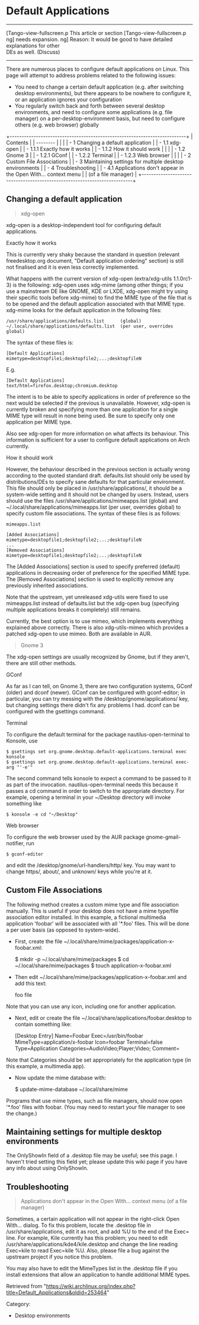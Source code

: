Default Applications
====================

  ------------------------ ------------------------ ------------------------
  [Tango-view-fullscreen.p This article or section  [Tango-view-fullscreen.p
  ng]                      needs expansion.         ng]
                           Reason: It would be good 
                           to have detailed         
                           explanations for other   
                           DEs as well. (Discuss)   
  ------------------------ ------------------------ ------------------------

There are numerous places to configure default applications on Linux.
This page will attempt to address problems related to the following
issues:

-   You need to change a certain default application (e.g. after
    switching desktop environments), but there appears to be nowhere to
    configure it, or an application ignores your configuration
-   You regularly switch back and forth between several desktop
    environments, and need to configure some applications (e.g. file
    manager) on a per-desktop-environment basis, but need to configure
    others (e.g. web browser) globally

+--------------------------------------------------------------------------+
| Contents                                                                 |
| --------                                                                 |
|                                                                          |
| -   1 Changing a default application                                     |
|     -   1.1 xdg-open                                                     |
|         -   1.1.1 Exactly how it works                                   |
|         -   1.1.2 How it should work                                     |
|                                                                          |
|     -   1.2 Gnome 3                                                      |
|         -   1.2.1 GConf                                                  |
|         -   1.2.2 Terminal                                               |
|         -   1.2.3 Web browser                                            |
|                                                                          |
| -   2 Custom File Associations                                           |
| -   3 Maintaining settings for multiple desktop environments             |
| -   4 Troubleshooting                                                    |
|     -   4.1 Applications don't appear in the Open With... context menu   |
|         (of a file manager)                                              |
+--------------------------------------------------------------------------+

Changing a default application
------------------------------

> xdg-open

xdg-open is a desktop-independent tool for configuring default
applications.

Exactly how it works

This is currently very shaky because the standard in question (relevant
freedesktop.org document, "Default application ordering" section) is
still not finalised and it is even less correctly implemented.

What happens with the current version of xdg-open (extra/xdg-utils
1.1.0rc1-3) is the following: xdg-open uses xdg-mime (among other
things; if you use a mainstream DE like GNOME, KDE or LXDE, xdg-open
might try using their specific tools before xdg-mime) to find the MIME
type of the file that is to be opened and the default application
associated with that MIME type. xdg-mime looks for the default
application in the following files:

    /usr/share/applications/defaults.list      (global)
    ~/.local/share/applications/defaults.list  (per user, overrides global)

The syntax of these files is:

    [Default Applications]
    mimetype=desktopfile1;desktopfile2;...;desktopfileN

E.g.

    [Default Applications]
    text/html=firefox.desktop;chromium.desktop

The intent is to be able to specify applications in order of preference
so the next would be selected if the previous is unavailable. However,
xdg-open is currently broken and specifying more than one application
for a single MIME type will result in none being used. Be sure to
specify only one application per MIME type.

Also see xdg-open for more information on what affects its behaviour.
This information is sufficient for a user to configure default
applications on Arch currently.

How it should work

However, the behaviour described in the previous section is actually
wrong according to the quoted standard draft. defaults.list should only
be used by distributions/DEs to specify sane defaults for that
particular environment. This file should only be placed in
/usr/share/applications/, it should be a system-wide setting and it
should not be changed by users. Instead, users should use the files
/usr/share/applications/mimeapps.list (global) and
~/.local/share/applications/mimeapps.list (per user, overrides global)
to specify custom file associations. The syntax of these files is as
follows:

    mimeapps.list

    [Added Associations]
    mimetype=desktopfile1;desktopfile2;...;desktopfileN
    ...
    [Removed Associations]
    mimetype=desktopfile1;desktopfile2;...;desktopfileN

The [Added Associations] section is used to specify preferred (default)
applications in decreasing order of preference for the specified MIME
type. The [Removed Associations] section is used to explicitly remove
any previously inherited associations.

Note that the upstream, yet unreleased xdg-utils were fixed to use
mimeapps.list instead of defaults.list but the xdg-open bug (specifying
multiple applications breaks it completely) still remains.

Currently, the best option is to use mimeo, which implements everything
explained above correctly. There is also xdg-utils-mimeo which provides
a patched xdg-open to use mimeo. Both are available in AUR.

> Gnome 3

The xdg-open settings are usually recognized by Gnome, but if they
aren't, there are still other methods.

GConf

As far as I can tell, on Gnome 3, there are two configuration systems,
GConf (older) and dconf (newer). GConf can be configured with
gconf-editor; in particular, you can try messing with the
/desktop/gnome/applications/ key, but changing settings there didn't fix
any problems I had. dconf can be configured with the gsettings command.

Terminal

To configure the default terminal for the package nautilus-open-terminal
to Konsole, use

    $ gsettings set org.gnome.desktop.default-applications.terminal exec konsole
    $ gsettings set org.gnome.desktop.default-applications.terminal exec-arg "'-e'"

The second command tells konsole to expect a command to be passed to it
as part of the invocation. nautilus-open-terminal needs this because it
passes a cd command in order to switch to the appropriate directory. For
example, opening a terminal in your ~/Desktop directory will invoke
something like

    $ konsole -e cd "~/Desktop"

Web browser

To configure the web browser used by the AUR package
gnome-gmail-notifier, run

    $ gconf-editor

and edit the /desktop/gnome/url-handlers/http/ key. You may want to
change https/, about/, and unknown/ keys while you're at it.

Custom File Associations
------------------------

The following method creates a custom mime type and file association
manually. This is useful if your desktop does not have a mime type/file
association editor installed. In this example, a fictional multimedia
application 'foobar' will be associated with all '*.foo' files. This
will be done a per user basis (as opposed to system-wide).

-   First, create the file
    ~/.local/share/mime/packages/application-x-foobar.xml:

    $ mkdir -p ~/.local/share/mime/packages
    $ cd ~/.local/share/mime/packages
    $ touch application-x-foobar.xml

-   Then edit ~/.local/share/mime/packages/application-x-foobar.xml and
    add this text:

    <?xml version="1.0" encoding="UTF-8"?>
    <mime-info xmlns="http://www.freedesktop.org/standards/shared-mime-info">
    	<mime-type type="application/x-foobar">
    		<comment>foo file</comment>
    		<icon name="application-x-foobar"/>
    		<glob-deleteall/>
    		<glob pattern="*.foo"/>
    	</mime-type>
    </mime-info>

Note that you can use any icon, including one for another application.

-   Next, edit or create the file
    ~/.local/share/applications/foobar.desktop to contain something
    like:

    [Desktop Entry]
    Name=Foobar
    Exec=/usr/bin/foobar
    MimeType=application/x-foobar
    Icon=foobar
    Terminal=false
    Type=Application
    Categories=AudioVideo;Player;Video;
    Comment=

Note that Categories should be set appropriately for the application
type (in this example, a multimedia app).

-   Now update the mime database with:

    $ update-mime-database ~/.local/share/mime

Programs that use mime types, such as file managers, should now open
'*.foo' files with foobar. (You may need to restart your file manager to
see the change.)

Maintaining settings for multiple desktop environments
------------------------------------------------------

The OnlyShowIn field of a .desktop file may be useful; see this page. I
haven't tried setting this field yet; please update this wiki page if
you have any info about using OnlyShowIn.

Troubleshooting
---------------

> Applications don't appear in the Open With... context menu (of a file manager)

Sometimes, a certain application will not appear in the right-click Open
With... dialog. To fix this problem, locate the .desktop file in
/usr/share/applications, edit it as root, and add %U to the end of the
Exec= line. For example, Kile currently has this problem; you need to
edit /usr/share/applications/kde4/kile.desktop and change the line
reading Exec=kile to read Exec=kile %U. Also, please file a bug against
the upstream project if you notice this problem.

You may also have to edit the MimeTypes list in the .desktop file if you
install extensions that allow an application to handle additional MIME
types.

Retrieved from
"https://wiki.archlinux.org/index.php?title=Default_Applications&oldid=253464"

Category:

-   Desktop environments
